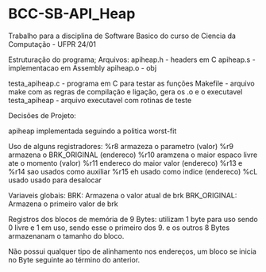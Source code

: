 # BCC-SB-API_Heap

Trabalho para a disciplina de Software Basico do curso de Ciencia da Computação - UFPR 24/01

Estruturação do programa;
Arquivos:
apiheap.h - headers em C
apiheap.s - implementacao em Assembly 
apiheap.o - obj

testa_apiheap.c - programa em C para testar as funções
Makefile - arquivo make com as regras de compilação e ligação, gera os .o e o executavel
testa_apiheap - arquivo executavel com rotinas de teste

Decisões de Projeto:

apiheap implementada seguindo a politica worst-fit

Uso de alguns registradores:
%r8 armazeza o parametro (valor)
%r9 armazena o BRK_ORIGINAL (endereco)
%r10 aramzena o maior espaco livre ate o momento (valor)
%r11 endereco do maior valor (endereco)
%r13 e  %r14 sao usados como auxiliar
%r15 eh usado como indice (endereco)
%cL usado usado para desalocar

Variaveis globais:
BRK: Armazena o valor atual de brk
BRK_ORIGINAL: Armazena o primeiro valor de brk

Registros dos blocos de memória de 9 Bytes:
utilizam 1 byte para uso sendo 0 livre e 1 em uso, sendo esse o primeiro dos 9.
e os outros 8 Bytes armazenanam o tamanho do bloco.

Não possui qualquer tipo de alinhamento nos endereços, um bloco se inicia no Byte seguinte ao término do anterior.
